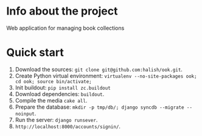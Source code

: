 Info about the project
======================

Web application for managing book collections

Quick start
===========

1. Download the sources: `git clone git@github.com:halish/ook.git`.
2. Create Python virtual environment: `virtualenv --no-site-packages ook; cd ook; source bin/activate;`
3. Init buildout: `pip install zc.buildout`
4. Download dependencies: `buildout`.
5. Compile the media `cake all`.
6. Prepare the database: `mkdir -p tmp/db/; django syncdb --migrate --noinput`.
7. Run the server: `django runsever`.
8. `http://localhost:8000/accounts/signin/`.
